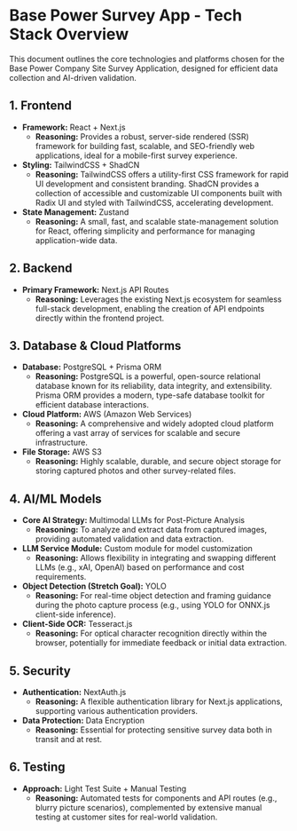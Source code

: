 # Base Power Survey App - Tech Stack Overview

This document outlines the core technologies and platforms chosen for the Base Power Company Site Survey Application, designed for efficient data collection and AI-driven validation.

## 1. Frontend

- **Framework:** React + Next.js
  - **Reasoning:** Provides a robust, server-side rendered (SSR) framework for building fast, scalable, and SEO-friendly web applications, ideal for a mobile-first survey experience.
- **Styling:** TailwindCSS + ShadCN
  - **Reasoning:** TailwindCSS offers a utility-first CSS framework for rapid UI development and consistent branding. ShadCN provides a collection of accessible and customizable UI components built with Radix UI and styled with TailwindCSS, accelerating development.
- **State Management:** Zustand
  - **Reasoning:** A small, fast, and scalable state-management solution for React, offering simplicity and performance for managing application-wide data.

## 2. Backend

- **Primary Framework:** Next.js API Routes
  - **Reasoning:** Leverages the existing Next.js ecosystem for seamless full-stack development, enabling the creation of API endpoints directly within the frontend project.

## 3. Database & Cloud Platforms

- **Database:** PostgreSQL + Prisma ORM
  - **Reasoning:** PostgreSQL is a powerful, open-source relational database known for its reliability, data integrity, and extensibility. Prisma ORM provides a modern, type-safe database toolkit for efficient database interactions.
- **Cloud Platform:** AWS (Amazon Web Services)
  - **Reasoning:** A comprehensive and widely adopted cloud platform offering a vast array of services for scalable and secure infrastructure.
- **File Storage:** AWS S3
  - **Reasoning:** Highly scalable, durable, and secure object storage for storing captured photos and other survey-related files.

## 4. AI/ML Models

- **Core AI Strategy:** Multimodal LLMs for Post-Picture Analysis
  - **Reasoning:** To analyze and extract data from captured images, providing automated validation and data extraction.
- **LLM Service Module:** Custom module for model customization
  - **Reasoning:** Allows flexibility in integrating and swapping different LLMs (e.g., xAI, OpenAI) based on performance and cost requirements.
- **Object Detection (Stretch Goal):** YOLO
  - **Reasoning:** For real-time object detection and framing guidance during the photo capture process (e.g., using YOLO for ONNX.js client-side inference).
- **Client-Side OCR:** Tesseract.js
  - **Reasoning:** For optical character recognition directly within the browser, potentially for immediate feedback or initial data extraction.

## 5. Security

- **Authentication:** NextAuth.js
  - **Reasoning:** A flexible authentication library for Next.js applications, supporting various authentication providers.
- **Data Protection:** Data Encryption
  - **Reasoning:** Essential for protecting sensitive survey data both in transit and at rest.

## 6. Testing

- **Approach:** Light Test Suite + Manual Testing
  - **Reasoning:** Automated tests for components and API routes (e.g., blurry picture scenarios), complemented by extensive manual testing at customer sites for real-world validation.
